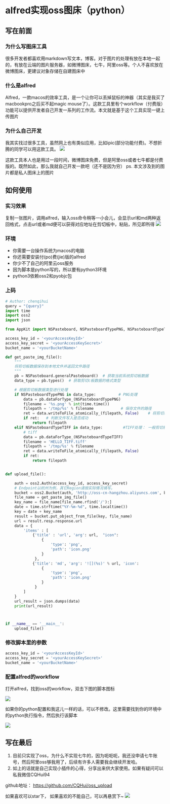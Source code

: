 # alfred实现oss图床（python）

## 写在前面

### 为什么写图床工具

很多开发者都喜欢用markdown写文本，博客。对于图片的处理有放在本地一起的，有放在云端的图片服务器，如微博图床，七牛，阿里oss等。个人不喜欢放在微博图床，更建议对象存储在自建图床中

### 什么是alfred

Alfred，一款macos的效率工具，是一个让你可以丢掉鼠标的神器（其实是我买了macbookpro之后买不起magic mouse了）。这款工具里有个workflow（付费版）功能可以提供开发者自己开发一系列的工作流。本文就是基于这个工具实现一键上传图片

### 为什么自己开发

我其实找过很多工具，虽然网上也有类似应用，比如ipic(部分功能付费)。不想折腾的同学可以用这款工具。
![](https://qihui-picture.oss-cn-hangzhou.aliyuncs.com/2018-07-20/1532053944.png)

这款工具本人也是用过一段时间，微博图床免费，但是阿里oss或者七牛都是付费版的。既然如此，那么我就自己开发一款吧（还不是因为穷）
ps. 本文涉及到的图片都是私人图床上的图片


## 如何使用

### 实习效果

复制一张图片，调用alfred，输入oss命令稍等一小会儿，会显示url和md两种返回格式，点击url或者md便可以获得对应地址在剪切板中，粘贴，所见即所得
![](https://qihui-picture.oss-cn-hangzhou.aliyuncs.com/2018-07-20/%E5%BD%95%E5%B1%8F.gif)

### 环境

- 你需要一台操作系统为macos的电脑
- 你还需要安装付(po)费(jie)版的alfred
- 你少不了自己的阿里云oss服务
- 因为脚本是python写的，所以要有python3环境
- python3依赖oss2和pyobjc包

### 上码

``` python
# Author: chenqihui
query = "{query}"
import time
import oss2
import json

from AppKit import NSPasteboard, NSPasteboardTypePNG, NSPasteboardTypeTIFF

access_key_id = '<yourAccessKeyId>'
access_key_secret = '<yourAccessKeySecret>'
bucket_name = '<yourBucketName>'

def get_paste_img_file():
    """
    将剪切板数据保存到本地文件并返回文件路径
    """
    pb = NSPasteboard.generalPasteboard()  # 获取当前系统剪切板数据
    data_type = pb.types()  # 获取剪切c板数据的格式类型

    # 根据剪切板数据类型进行处理
    if NSPasteboardTypePNG in data_type:          # PNG处理
        data = pb.dataForType_(NSPasteboardTypePNG)
        filename = '%s.png' % int(time.time())
        filepath = '/tmp/%s' % filename            # 保存文件的路径
        ret = data.writeToFile_atomically_(filepath, False)    # 将剪切板数据保存为文件
        if ret:   # 判断文件写入是否成功
            return filepath
    elif NSPasteboardTypeTIFF in data_type:         #TIFF处理： 一般剪切板里都是这种
        # tiff
        data = pb.dataForType_(NSPasteboardTypeTIFF)
        filename = 'HELLO_TIFF.tiff'
        filepath = '/tmp/%s' % filename
        ret = data.writeToFile_atomically_(filepath, False)
        if ret:
            return filepath


def upload_file():

    auth = oss2.Auth(access_key_id, access_key_secret)
    # Endpoint以杭州为例，其它Region请按实际情况填写。
    bucket = oss2.Bucket(auth, 'http://oss-cn-hangzhou.aliyuncs.com', bucket_name)
    file_name = get_paste_img_file()
    key_name = file_name[file_name.rfind('/'):]
    date = time.strftime("%Y-%m-%d", time.localtime())
    key = date + key_name
    result = bucket.put_object_from_file(key, file_name)
    url = result.resp.response.url
    data = {
        'items' : [
            {'title' : 'url', 'arg': url,  "icon":
                {
                    'type': 'png',
                    'path': 'icon.png'
                }
             },
            {'title': 'md', 'arg': '![](%s)' % url, 'icon':
                {
                    'type': 'png',
                    'path': 'icon.png'
                }
             }
        ]
    }
    url_result = json.dumps(data)
    print(url_result)



if __name__ == '__main__':
    upload_file()
```

### 修改脚本里的参数

``` python
access_key_id = '<yourAccessKeyId>'
access_key_secret = '<yourAccessKeySecret>'
bucket_name = '<yourBucketName>'
```

### 配置alfred的workflow

打开alfred，找到oss的workflow，双击下图的脚本图标

![](http://qihui-picture.oss-cn-hangzhou.aliyuncs.com/2018-07-20%2F1532057097.png)

如果你的python配置和我这儿一样的话，可以不修改。这里需要找到你的环境中的python执行指令，然后执行该脚本

![](http://qihui-picture.oss-cn-hangzhou.aliyuncs.com/2018-07-20%2F1532057285.png)

## 写在最后

1. 目前只实现了oss，为什么不实现七牛的，因为呃呃呃，我还没申请七牛账号，然后阿里oss够我用了，后续有许多人需要我会继续开发哈。
2. 如上的话就是自己实现小插件的心得，分享出来供大家使用。如果有疑问可以私我微信CQHui94


github地址：
https://github.com/CQHui/oss_upload

如果喜欢可以star下，
如果喜欢的不能自己，可以再悬赏下~
![](http://qihui-picture.oss-cn-hangzhou.aliyuncs.com/2018-07-20%2F1532057805.png)

